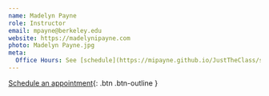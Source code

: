 ```yaml
---
name: Madelyn Payne
role: Instructor
email: mpayne@berkeley.edu
website: https://madelynipayne.com
photo: Madelyn Payne.jpg
meta:
  Office Hours: See [schedule](https://mipayne.github.io/JustTheClass/schedule/)
---
```


[Schedule an appointment](#){: .btn .btn-outline }
